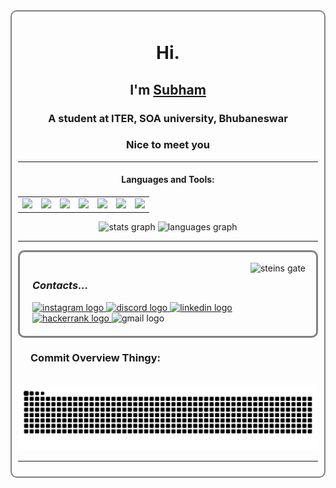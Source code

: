 
<div id="root_div" style="border:2px solid grey; padding:10px; border-radius:10px">

<center>
<h1>Hi.</h1>
<h2>I'm <ins>Subham</ins></h2>
<h3>A student at ITER, SOA university, Bhubaneswar</h3>
<h3>Nice to meet you</h3>
</center>

<hr>

<h4 align="center">Languages and Tools:</h4>
<div align="center">
  <table>
  <tr>
  <td>
  <img src="https://cdn.jsdelivr.net/gh/devicons/devicon@latest/icons/cplusplus/cplusplus-original.svg" height="30" />
  </td>
  <td>
  <img src="https://cdn.jsdelivr.net/gh/devicons/devicon@latest/icons/visualstudio/visualstudio-original.svg" height="30" />
  </td>
  <td>
  <img src="https://cdn.jsdelivr.net/gh/devicons/devicon@latest/icons/vscode/vscode-original.svg" height="30"/>
  </td>
  <td>
  <img src="https://cdn.jsdelivr.net/gh/devicons/devicon@latest/icons/cmake/cmake-original.svg" height="30"/>
  </td>
  <td>
  <img src="https://cdn.jsdelivr.net/gh/devicons/devicon@latest/icons/godot/godot-original.svg" height="30"/>
  </td>
  <td>
  <img src="https://cdn.jsdelivr.net/gh/devicons/devicon@latest/icons/blender/blender-original.svg" height="30"/>
  </td>
  <td>
  <img src="https://cdn.jsdelivr.net/gh/devicons/devicon@latest/icons/photoshop/photoshop-original.svg" height="30" />
  </td>
  </tr>
  </table>
</div>

<div align="center">
  <img src="https://github-readme-stats.vercel.app/api?username=LightShade12&hide_title=false&hide_rank=false&show_icons=true&include_all_commits=true&count_private=true&disable_animations=false&theme=dracula&locale=en&hide_border=false" height="150" alt="stats graph"  />
  <img src="https://github-readme-stats.vercel.app/api/top-langs?username=LightShade12&locale=en&hide_title=false&layout=compact&card_width=320&langs_count=5&theme=dracula&hide_border=false" height="150" alt="languages graph"  />
</div>

<hr>

<img align="right" height="150" src="https://giffiles.alphacoders.com/162/162556.gif" alt="steins gate" style="margin:20px" />

<div align="left" style="border:3px solid grey; padding:20px; border-radius:10px">
<h3><i>Contacts...</i></h3>

  
  <a href="https://www.instagram.com/mackerel204/" target="_blank">
  <img src="https://img.shields.io/static/v1?message=Instagram&logo=instagram&label=&color=E4405F&logoColor=white&labelColor=&style=for-the-badge" height="35" alt="instagram logo"  />
  </a>
  
      
  
  <a href="https://discordapp.com/users/_karcer" target="_blank">
  <img src="https://img.shields.io/static/v1?message=Discord&logo=discord&label=&color=7289DA&logoColor=white&labelColor=&style=for-the-badge" height="35" alt="discord logo"  />
  </a>
  

  
  <a href="https://www.linkedin.com/in/subham-swastik-pradhan-376a7a2a1" target="_blank">
  <img src="https://img.shields.io/static/v1?message=LinkedIn&logo=linkedin&label=&color=0077B5&logoColor=white&labelColor=&style=for-the-badge" height="35" alt="linkedin logo"  />
  </a>
  
  <a href="https://www.hackerrank.com/profile/subhamswostikpr1" target="_blank">
  <img src="https://img.shields.io/static/v1?message=HackerRank&logo=hackerrank&label=&color=00EA64&logoColor=black&labelColor=&style=for-the-badge" height="35" alt="hackerrank logo"  />
  </a>

  <img src="https://img.shields.io/static/v1?message=subhamswastikpradhan2005@gmail.com&logo=gmail&label=&color=D14836&logoColor=white&labelColor=&style=for-the-badge" height="35" alt="gmail logo"/>
    

</div>

###
<h3 style="margin-left:20px">Commit Overview Thingy:</h3>
<br clear="both">
<img src="https://raw.githubusercontent.com/LightShade12/LightShade12/fa5739c11e3cbbfded269e0d9b4e925d9ed0d951/snake.svg" alt="Snake animation" />
<hr>
</div>
